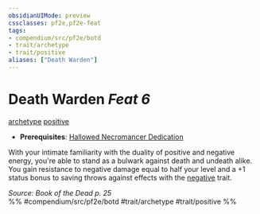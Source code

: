 ```yaml
---
obsidianUIMode: preview
cssclasses: pf2e,pf2e-feat
tags:
- compendium/src/pf2e/botd
- trait/archetype
- trait/positive
aliases: ["Death Warden"]
---
```

# Death Warden  *Feat 6*  
[archetype](rules/traits/archetype.md "Archetype Feat Trait")  [positive](rules/traits/positive.md "Positive Energy & Element Trait")  

- **Prerequisites**: [Hallowed Necromancer Dedication](compendium/feats/hallowed-necromancer-dedication-botd.md)

With your intimate familiarity with the duality of positive and negative energy, you're able to stand as a bulwark against death and undeath alike. You gain resistance to negative damage equal to half your level and a +1 status bonus to saving throws against effects with the [negative](rules/traits/negative.md "Negative Energy & Element Trait") trait.

*Source: Book of the Dead p. 25*  
%% #compendium/src/pf2e/botd #trait/archetype #trait/positive %%